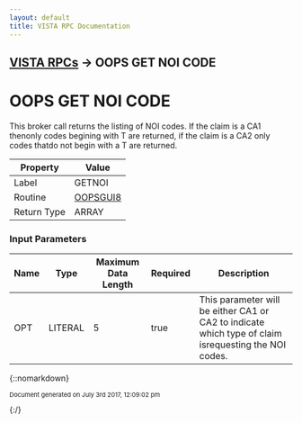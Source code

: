 ```yaml
---
layout: default
title: VISTA RPC Documentation
---
```


## [VISTA RPCs](TableOfContents) &#8594; OOPS GET NOI CODE
# OOPS GET NOI CODE

This broker call returns the listing of NOI codes.  If the claim is a CA1 thenonly codes begining with T are returned, if the claim is a CA2 only codes thatdo not begin with a T are returned.

Property | Value
--- | ---
Label | GETNOI
Routine | [OOPSGUI8](http://code.osehra.org/dox/Routine_OOPSGUI8_source.html)
Return Type | ARRAY


### Input Parameters

Name | Type | Maximum Data Length | Required | Description
--- | --- | --- | --- | ---
OPT | LITERAL | 5 | true | This parameter will be either CA1 or CA2 to indicate which type of claim isrequesting the NOI codes.



{::nomarkdown} <br/><p style="font-size: 11px">Document generated on July 3rd 2017, 12:09:02 pm</p>{:/}